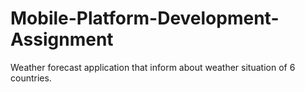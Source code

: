 # Mobile-Platform-Development-Assignment
Weather forecast application that inform about weather situation of 6 countries.

